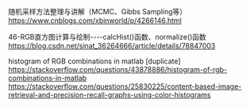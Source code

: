 随机采样方法整理与讲解（MCMC、Gibbs Sampling等） 
https://www.cnblogs.com/xbinworld/p/4266146.html

46-RGB直方图计算与绘制----calcHist()函数、normalize()函数
https://blog.csdn.net/sinat_36264666/article/details/78847003


histogram of RGB combinations in matlab [duplicate]
https://stackoverflow.com/questions/43878886/histogram-of-rgb-combinations-in-matlab
https://stackoverflow.com/questions/25830225/content-based-image-retrieval-and-precision-recall-graphs-using-color-histograms
